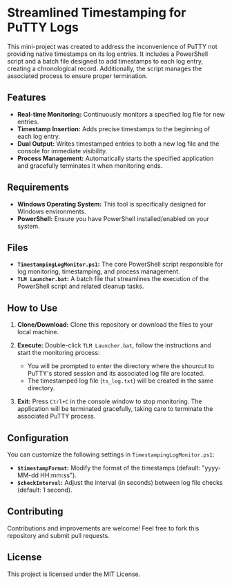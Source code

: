 # Streamlined Timestamping for PuTTY Logs

This mini-project was created to address the inconvenience of PuTTY not providing native timestamps on its log entries. It includes a PowerShell script and a batch file designed to add timestamps to each log entry, creating a chronological record. Additionally, the script manages the associated process to ensure proper termination.

## Features

- **Real-time Monitoring:** Continuously monitors a specified log file for new entries.
- **Timestamp Insertion:** Adds precise timestamps to the beginning of each log entry.
- **Dual Output:** Writes timestamped entries to both a new log file and the console for immediate visibility.
- **Process Management:** Automatically starts the specified application and gracefully terminates it when monitoring ends.

## Requirements

- **Windows Operating System:** This tool is specifically designed for Windows environments.
- **PowerShell:** Ensure you have PowerShell installed/enabled on your system.

## Files

- **`TimestampingLogMonitor.ps1`:** The core PowerShell script responsible for log monitoring, timestamping, and process management.
- **`TLM Launcher.bat`:** A batch file that streamlines the execution of the PowerShell script and related cleanup tasks.

## How to Use

1. **Clone/Download:** Clone this repository or download the files to your local machine.

2. **Execute:** Double-click `TLM Launcher.bat`, follow the instructions and start the monitoring process:
    - You will be prompted to enter the directory where the shourcut to PuTTY's stored session and its associated log file are located.
   - The timestamped log file (`ts_log.txt`) will be created in the same directory.

4. **Exit:** Press `Ctrl+C` in the console window to stop monitoring. The application will be terminated gracefully, taking care to terminate the associated PuTTY process.

## Configuration

You can customize the following settings in `TimestampingLogMonitor.ps1`:

- **`$timestampFormat`:** Modify the format of the timestamps (default: "yyyy-MM-dd HH:mm:ss").
- **`$checkInterval`:** Adjust the interval (in seconds) between log file checks (default: 1 second).

## Contributing

Contributions and improvements are welcome! Feel free to fork this repository and submit pull requests.

## License

This project is licensed under the MIT License.